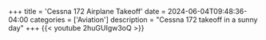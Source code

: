 +++
title = 'Cessna 172 Airplane Takeoff'
date = 2024-06-04T09:48:36-04:00
categories = ['Aviation']
description = "Cessna 172 takeoff in a sunny day"
+++
{{< youtube 2huGUIgw3oQ >}}